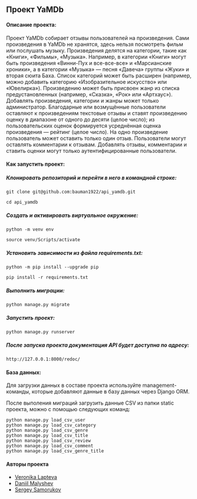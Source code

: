 ## Проект YaMDb

#### Описание проекта:
Проект YaMDb собирает отзывы пользователей на произведения. Сами произведения в YaMDb не хранятся, здесь нельзя посмотреть фильм или послушать музыку.
Произведения делятся на категории, такие как «Книги», «Фильмы», «Музыка». Например, в категории «Книги» могут быть произведения «Винни-Пух и все-все-все» и «Марсианские хроники», а в категории «Музыка» — песня «Давеча» группы «Жуки» и вторая сюита Баха. Список категорий может быть расширен (например, можно добавить категорию «Изобразительное искусство» или «Ювелирка»). 
Произведению может быть присвоен жанр из списка предустановленных (например, «Сказка», «Рок» или «Артхаус»). 
Добавлять произведения, категории и жанры может только администратор.
Благодарные или возмущённые пользователи оставляют к произведениям текстовые отзывы и ставят произведению оценку в диапазоне от одного до десяти (целое число); из пользовательских оценок формируется усреднённая оценка произведения — рейтинг (целое число). На одно произведение пользователь может оставить только один отзыв.
Пользователи могут оставлять комментарии к отзывам.
Добавлять отзывы, комментарии и ставить оценки могут только аутентифицированные пользователи.


#### Как запустить проект:

##### Клонировать репозиторий и перейти в него в командной строке:

```
git clone git@github.com:bauman1922/api_yamdb.git
```
```
cd api_yamdb
```
##### Cоздать и активировать виртуальное окружение:
``` 
python -m venv env
```
```
source venv/Scripts/activate
```
##### Установить зависимости из файла requirements.txt:
```
python -m pip install --upgrade pip
```
```
pip install -r requirements.txt
```
##### Выполнить миграции:
```
python manage.py migrate
```
##### Запустить проект:
```
python manage.py runserver
```


##### После запуска проекта документация API будет доступна по адресу:
```
http://127.0.0.1:8000/redoc/
```

#### База данных:
Для загрузки данных в составе проекта используйте  management-команды, которые добавляют данные в базу данных через Django ORM.

После выполения миграций загрузить данные CSV из папки static проекта, можно с помощью следующих команд:
```
python manage.py load_csv_user
python manage.py load_csv_category
python manage.py load_csv_genre
python manage.py load_csv_title
python manage.py load_csv_review
python manage.py load_csv_comment
python manage.py load_csv_genre_title

```

#### Авторы проекта
* [Veronika Lapteva](https://github.com/VeronikaLapteva)
* [Daniil Malyshev](https://github.com/YaStirayuLaskoy)
* [Sergey Samorukov](https://github.com/bauman1922)